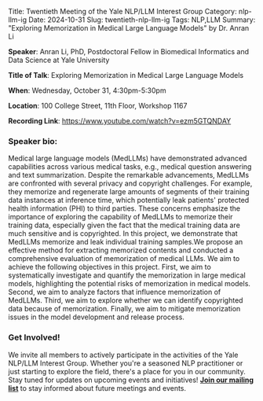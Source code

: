 Title: Twentieth Meeting of the Yale NLP/LLM Interest Group
Category: nlp-llm-ig
Date: 2024-10-31
Slug: twentieth-nlp-llm-ig
Tags: NLP,LLM
Summary: "Exploring Memorization in Medical Large Language Models" by Dr. Anran Li

**Speaker**: Anran Li, PhD, Postdoctoral Fellow in Biomedical Informatics and Data Science at Yale University

**Title of Talk**: Exploring Memorization in Medical Large Language Models

**When**: Wednesday, October 31, 4:30pm-5:30pm

**Location**: 100 College Street, 11th Floor, Workshop 1167

**Recording Link**: <https://www.youtube.com/watch?v=ezm5GTQNDAY>

### Speaker bio:

Medical large language models (MedLLMs) have demonstrated advanced capabilities across various medical tasks, e.g., medical question answering and text summarization. Despite the remarkable advancements, MedLLMs are confronted with several privacy and copyright challenges. For example, they memorize and regenerate large amounts of segments of their training data instances at inference time, which potentially leak patients' protected health information (PHI) to third parties. These concerns emphasize the importance of exploring the capability of MedLLMs to memorize their training data, especially given the fact that the medical training data are much sensitive and is copyrighted. In this project, we demonstrate that MedLLMs memorize and leak individual training samples.We propose an effective method for extracting memorized contents and conducted a comprehensive evaluation of memorization of medical LLMs. We aim to achieve the following objectives in this project. First, we aim to systematically investigate and quantify the memorization in large medical models, highlighting the potential risks of memorization in medical models. Second, we aim to analyze factors that influence memorization of MedLLMs. Third, we aim to explore whether we can identify copyrighted data because of memorization. Finally, we aim to mitigate memorization issues in the model development and release process.

### Get Involved!

We invite all members to actively participate in the activities of the Yale NLP/LLM Interest Group. Whether you're a seasoned NLP practitioner or just starting to explore the field, there's a place for you in our community. Stay tuned for updates on upcoming events and initiatives!
[**Join our mailing list**](https://mailman.yale.edu/mailman/listinfo/nlp-llm-ig) to stay informed about future meetings and events.
